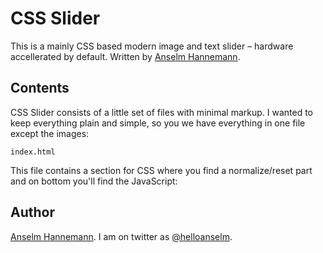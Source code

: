 CSS Slider
=====================

This is a mainly CSS based modern image and text slider – hardware accellerated by default. Written by [Anselm Hannemann](https://twitter.com/helloanselm).

Contents
--------

CSS Slider consists of a little set of files with minimal markup. I wanted to keep everything plain and simple, so you we have everything in one file except the images:

	index.html

This file contains a section for CSS where you find a normalize/reset part and on bottom you'll find the JavaScript:


Author
-------

[Anselm Hannemann](http://helloanselm.com "Anselm's Portfolio").
I am on twitter as [@helloanselm](https://twitter.com/helloanselm).